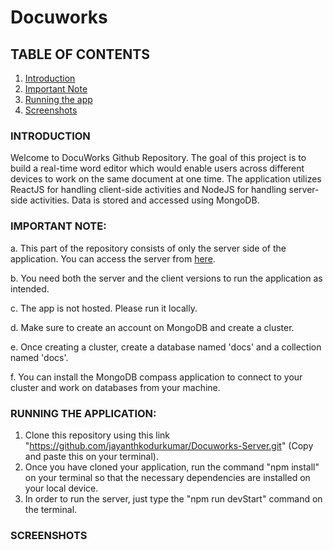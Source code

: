 # Docuworks

## TABLE OF CONTENTS

1. [Introduction](#INTRODUCTION)
2. [Important Note](#IMPORTANT-NOTE)
3. [Running the app](#RUNNING-THE-APPLICATION)
4. [Screenshots](#SCREENSHOTS)


### INTRODUCTION

Welcome to DocuWorks Github Repository. The goal of this project is to build a real-time word editor which would enable users across different devices to work on the same
document at one time. The application utilizes ReactJS for handling client-side activities and NodeJS for handling server-side activities. Data is stored and accessed using MongoDB.

### IMPORTANT NOTE:

a. This part of the repository consists of only the server side of the application. You can access the server from [here](https://github.com/jayanthkodurkumar/Docuworks-Client).

b. You need both the server and the client versions to run the application as intended.

c. The app is not hosted. Please run it locally.

d. Make sure to create an account on MongoDB and create a cluster. 

e. Once creating a cluster, create a database named 'docs' and a collection named 'docs'.

f. You can install the MongoDB compass application to connect to your cluster and work on databases from your machine.

### RUNNING THE APPLICATION:

1.   Clone this repository using this link "https://github.com/jayanthkodurkumar/Docuworks-Server.git" (Copy and paste this on your terminal).
2.   Once you have cloned your application, run the command "npm install" on your terminal so that the necessary dependencies are installed on your local device.
3.   In order to run the server, just type the "npm run devStart" command on the terminal.

### SCREENSHOTS
